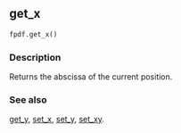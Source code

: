 ## get_x ##

```python
fpdf.get_x()
```
### Description ###

Returns the abscissa of the current position.


### See also ###

[get_y](get_y.md), [set_x](set_x.md), [set_y](set_y.md), [set_xy](set_xy.md).
